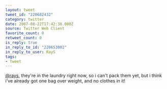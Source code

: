 ```yaml
---
layout: tweet
tweet_id: "220682432"
category: twitter
date: 2007-08-22T17:42:38.000Z
source: Twitter Web Client
favorite_count: 0
retweet_count: 0
is_reply: true
in_reply_to_id: "220653802"
in_reply_to_user: RayS
tags:
- tweet
---
```


[@rays](https://twitter.com/@rays), they're in the laundry right now, so i can't pack them yet, but i think i've already got one bag over weight, and no clothes in it!
